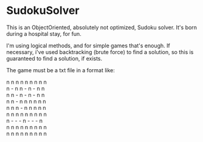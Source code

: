 # SudokuSolver
<p>This is an ObjectOriented, absolutely not optimized, Sudoku solver.
It's born during a hospital stay, for fun.</p>

<p>I'm using logical methods, and for simple games that's enough.
If necessary, i've used backtracking (brute force) to find a solution, so this is guaranteed to find a solution, if exists.</p>

<p>The game must be a txt file in a format like:</p>

n n n n n n n n n<br>
n - n n - n - n n<br>
n n - n - n - n n<br>
n n - n n n n n n<br>
n n n - n n n n n<br>
n n n n n n n n n<br>
n - - - n - - - n<br>
n n n n n n n n n<br>
n n n n n n n n n<br>

